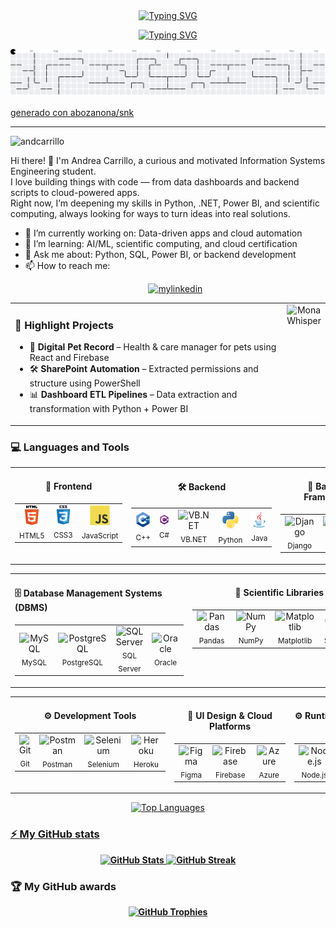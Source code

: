 <!-- Encabezado con nombre animado -->
<div align="center">
  <a href="https://git.io/typing-svg">
    <img src="https://readme-typing-svg.demolab.com?font=Tagesschrift&pause=1000&color=BB005D&background=01000600&center=true&vCenter=true&repeat=false&width=435&lines=My+name+is+Andrea+Carrillo" alt="Typing SVG" />
<!-- Subtítulo con breve descripción personal -->
<p align="center">
  <img src="https://readme-typing-svg.demolab.com?font=Tagesschrift&pause=1000&color=BB005D&background=01000600&center=true&vCenter=true&repeat=false&width=700&lines=Passionate+about+Data+and+Software+Development;Always+learning+and+building+new+projects."alt="Typing SVG" />
  </a>
</p>
</div>

<picture>
  <source media="(prefers-color-scheme: dark)" srcset="https://raw.githubusercontent.com/AndCarrillo/AndCarrillo/output/pacman-contribution-graph-dark.svg">
  <source media="(prefers-color-scheme: light)" srcset="https://raw.githubusercontent.com/AndCarrillo/AndCarrillo/output/pacman-contribution-graph.svg">
  <img alt="pacman contribution graph" src="https://raw.githubusercontent.com/AndCarrillo/AndCarrillo/output/pacman-contribution-graph.svg">
</picture>
<p align="left">
  <a href="https://github.com/abozanona/abozanona" target="_blank">generado con abozanona/snk</a>
</p>

<!-- Snake animation generated using Platane/snk 
<p align="center">
  <picture>
    <source media="(prefers-color-scheme: dark)" srcset="https://raw.githubusercontent.com/AndCarrillo/snk/output/github-snake-dark.svg" />
    <source media="(prefers-color-scheme: light)" srcset="https://raw.githubusercontent.com/AndCarrillo/snk/output/github-snake.svg" />
    <img alt="GitHub Snake animation" src="https://raw.githubusercontent.com/AndCarrillo/snk/output/github-snake.svg" style="max-width: 100%;" />
  </picture>
</p>
<p align="center">
  <a href="https://github.com/platane/snk?tab=readme-ov-file" target="_blank">Generado con Platane/snk</a>
</p>
-->

---

<!-- Contador de vistas -->
<p align="left"> <img src="https://komarev.com/ghpvc/?username=andcarrillo&label=Profile%20views&color=0e75b6&style=flat" alt="andcarrillo" />   

Hi there! 👋 I'm Andrea Carrillo, a curious and motivated Information Systems Engineering student.  
I love building things with code — from data dashboards and backend scripts to cloud-powered apps.  
Right now, I’m deepening my skills in Python, .NET, Power BI, and scientific computing, always looking for ways to turn ideas into real solutions.

- 🔭 I’m currently working on: Data-driven apps and cloud automation
- 🌱 I’m learning: AI/ML, scientific computing, and cloud certification
- 💬 Ask me about: Python, SQL, Power BI, or backend development  
- 📫 How to reach me:<p align="center"> <a href="https://www.linkedin.com/in/andrea-carrillo-vlk/" target="blank"><img src="https://img.shields.io/badge/LinkedIn-0077B5?style=for-the-badge&logo=linkedin&logoColor=white" alt="mylinkedin"/></a> 

<table  align="center" width="120%">
  <tr>
    <td valign="top" width="90%">
      <h3>🚀 Highlight Projects</h3>

- 🐶 **Digital Pet Record** – Health & care manager for pets using React and Firebase  
- 🛠 **SharePoint Automation** – Extracted permissions and structure using PowerShell  
- 📊 **Dashboard ETL Pipelines** – Data extraction and transformation with Python + Power BI  
    </td>
    <td valign="top" align="center" width="30%">
      <img src="https://github.com/images/mona-whisper.gif" width="120" alt="Mona Whisper">
    </td>
  </tr>
</table>


<h3>💻 Languages and Tools</h3>
<table align="center">
  <tr>
    <!-- Frontend -->
    <td valign="top">
      <h4 align="center">🎨 Frontend</h4>
      <table>
        <tr>
          <td align="center"><img src="https://raw.githubusercontent.com/devicons/devicon/master/icons/html5/html5-original-wordmark.svg" width="32" alt="HTML5"><br><sub>HTML5</sub></td>
          <td align="center"><img src="https://raw.githubusercontent.com/devicons/devicon/master/icons/css3/css3-original-wordmark.svg" width="32" alt="CSS3"><br><sub>CSS3</sub></td>
          <td align="center"><img src="https://raw.githubusercontent.com/devicons/devicon/master/icons/javascript/javascript-original.svg" width="32" alt="JavaScript"><br><sub>JavaScript</sub></td>
        </tr>
      </table>
    </td>
    <!-- Backend -->
    <td valign="top">
      <h4 align="center">🛠️ Backend</h4>
      <table>
        <tr>
          <td align="center"><img src="https://raw.githubusercontent.com/devicons/devicon/master/icons/cplusplus/cplusplus-original.svg" width="32" alt="C++"><br><sub>C++</sub></td>
          <td align="center"><img src="https://raw.githubusercontent.com/devicons/devicon/master/icons/csharp/csharp-original.svg" width="32" alt="C#"><br><sub>C#</sub></td>
          <td align="center"><img src="https://upload.wikimedia.org/wikipedia/commons/4/40/VB.NET_Logo.svg" width="32" alt="VB.NET"><br><sub>VB.NET</sub></td>
          <td align="center"><img src="https://raw.githubusercontent.com/devicons/devicon/master/icons/python/python-original.svg" width="32" alt="Python"><br><sub>Python</sub></td>
          <td align="center"><img src="https://raw.githubusercontent.com/devicons/devicon/master/icons/java/java-original.svg" width="32" alt="Java"><br><sub>Java</sub></td>
        </tr>
      </table>
    </td>
    <!-- Tabla de Frameworks -->
    <td valign="top">
      <h4 align="center">🧱 Backend Frameworks</h4>
      <table>
        <tr>
          <td align="center"><img src="https://cdn.worldvectorlogo.com/logos/django.svg" width="32" alt="Django"><br><sub>Django</sub></td>
          <td align="center"><img src="https://www.vectorlogo.zone/logos/springio/springio-icon.svg" width="32" alt="Spring"><br><sub>Spring</sub></td>
          <td align="center"><img src="https://raw.githubusercontent.com/devicons/devicon/master/icons/dot-net/dot-net-original-wordmark.svg" width="32" alt=".NET"><br><sub>.NET</sub></td>
        </tr>
      </table>
    </td>
  </tr>
</table>

<table align="center">
  <tr>
    <!-- Tabla de DBMS -->
    <td valign="top">
      <h4 align="left">🗄️ Database Management Systems (DBMS)</h4>
      <table>
        <tr>
          <td align="center"><img src="https://cdn.jsdelivr.net/gh/devicons/devicon/icons/mysql/mysql-original.svg" width="32" alt="MySQL"><br><sub>MySQL</sub></td>
          <td align="center"><img src="https://cdn.jsdelivr.net/gh/devicons/devicon/icons/postgresql/postgresql-original.svg" width="32" alt="PostgreSQL"><br><sub>PostgreSQL</sub></td>
          <td align="center"><img src="https://user-images.githubusercontent.com/4249331/52232852-e2c4f780-28bd-11e9-835d-1e3cf3e43888.png" width="32" alt="SQL Server"><br><sub>SQL Server</sub></td>
          <td align="center"><img src="https://avatars.githubusercontent.com/u/4430336?s=200&v=4" width="32" alt="Oracle"><br><sub>Oracle</sub></td>
        </tr>
      </table>
    </td>
<!-- Scientific Libraries -->
<td valign="top">
  <h4 align="center">🧪 Scientific Libraries</h4>
  <table>
    <tr>
      <td align="center"><img src="https://cdn.jsdelivr.net/gh/devicons/devicon/icons/pandas/pandas-original.svg" width="32" alt="Pandas"><br><sub>Pandas</sub></td>
      <td align="center"><img src="https://cdn.jsdelivr.net/gh/devicons/devicon/icons/numpy/numpy-original.svg" width="32" alt="NumPy"><br><sub>NumPy</sub></td>
      <td align="center"><img src="https://avatars.githubusercontent.com/u/215947?s=200&v=4" width="32" alt="Matplotlib"><br><sub>Matplotlib</sub></td>
      <td align="center"><img src="https://raw.githubusercontent.com/scipy/scipy/main/doc/source/_static/logo.svg" width="32" alt="SciPy"><br><sub>SciPy</sub></td>
      <td align="center"><img src="https://www.r-project.org/logo/Rlogo.svg" width="32" alt="R"><br><sub>R</sub></td>
    </tr>
  </table>
</td>
  </tr>
</table>

<table align="center">
  <tr>
    <!-- Herramientas de desarrollo -->
    <td valign="top">
      <h4 align="center">⚙️ Development Tools</h4>
      <table align="center">
        <tr>
          <td align="center"><img src="https://www.vectorlogo.zone/logos/git-scm/git-scm-icon.svg" width="32" alt="Git"><br><sub>Git</sub></td>
          <td align="center"><img src="https://www.vectorlogo.zone/logos/getpostman/getpostman-icon.svg" width="32" alt="Postman"><br><sub>Postman</sub></td>
          <td align="center"><img src="https://cdn.jsdelivr.net/gh/devicons/devicon/icons/selenium/selenium-original.svg" width="32" alt="Selenium"><br><sub>Selenium</sub></td>
          <td align="center"><img src="https://www.vectorlogo.zone/logos/heroku/heroku-icon.svg" width="32" alt="Heroku"><br><sub>Heroku</sub></td>
        </tr>
      </table>
    </td>
    <!-- Plataformas y UI/UX -->
    <td valign="top">
      <h4 align="center">🎨 UI Design & Cloud Platforms</h4>
      <table align="center">
        <tr>
          <td align="center"><img src="https://cdn.jsdelivr.net/gh/devicons/devicon/icons/figma/figma-original.svg" width="32" alt="Figma"><br><sub>Figma</sub></td>
          <td align="center"><img src="https://cdn.jsdelivr.net/gh/devicons/devicon/icons/firebase/firebase-plain.svg" width="32" alt="Firebase"><br><sub>Firebase</sub></td>
          <td align="center"><img src="https://cdn.jsdelivr.net/gh/devicons/devicon/icons/azure/azure-original.svg" width="32" alt="Azure"><br><sub>Azure</sub></td>
        </tr>
      </table>
    </td>
    <!-- Runtimes y no-code -->
    <td valign="top">
      <h4 align="center">⚙️ Runtime Environments & No-Code</h4>
      <table align="center">
        <tr>
          <td align="center"><img src="https://cdn.jsdelivr.net/gh/devicons/devicon/icons/nodejs/nodejs-original.svg" width="32" alt="Node.js"><br><sub>Node.js</sub></td>
          <td align="center"><img src="https://cdn.worldvectorlogo.com/logos/arduino-1.svg" width="32" alt="Arduino"><br><sub>Arduino</sub></td>
          <td align="center"><img src="https://avatars.githubusercontent.com/u/74943865?s=200&v=4" width="32" alt="FlutterFlow"><br><sub>FlutterFlow</sub></td>
        </tr>
      </table>
    </td>
  </tr>
</table>


<p align="center">
  <!-- Lenguajes más usados -->
  <a href="https://github.com/anuraghazra/github-readme-stats?tab=readme-ov-file#top-languages-card">
  <img height="140px" src="https://github-readme-stats.vercel.app/api/top-langs?username=andcarrillo&show_icons=true&locale=en&hide_title=true&layout=compact&theme=dracula" alt="Top Languages" />
  </p>

<!-- Sección de Estadísticas GitHub -->
  <h3>⚡ <b>My GitHub stats</h3>
  <p align="center">
    <!-- Estadísticas generales -->
    <a href="https://github.com/anuraghazra/github-readme-stats" target="_blank">
      <img height="150px" src="https://github-readme-stats.vercel.app/api?username=andcarrillo&show_icons=true&hide_title=true&locale=en&theme=dracula" alt="GitHub Stats"/>
    </a>
    <!-- Racha de contribuciones -->
    <a href="https://git.io/streak-stats" target="_blank">
      <img height="150px" src="https://streak-stats.demolab.com?user=andCarrillo&theme=dracula&border_radius=6&border=FFFFFF" alt="GitHub Streak" />
    </a>
  </p>


<!-- Sección de Trofeos de GitHub -->
<h3>🏆 <b> My GitHub awards</h3>
  <!-- Imagen de trofeos filtrada y centrada -->
  <p align="center">
    <a href="https://github.com/ryo-ma/github-profile-trophy">
      <img height="150px" src="https://github-profile-trophy.vercel.app/?username=andcarrillo&theme=algolia&margin-w=5&rank=SECRET,S,A,B" alt="GitHub Trophies" />
    </a>
  </p>
